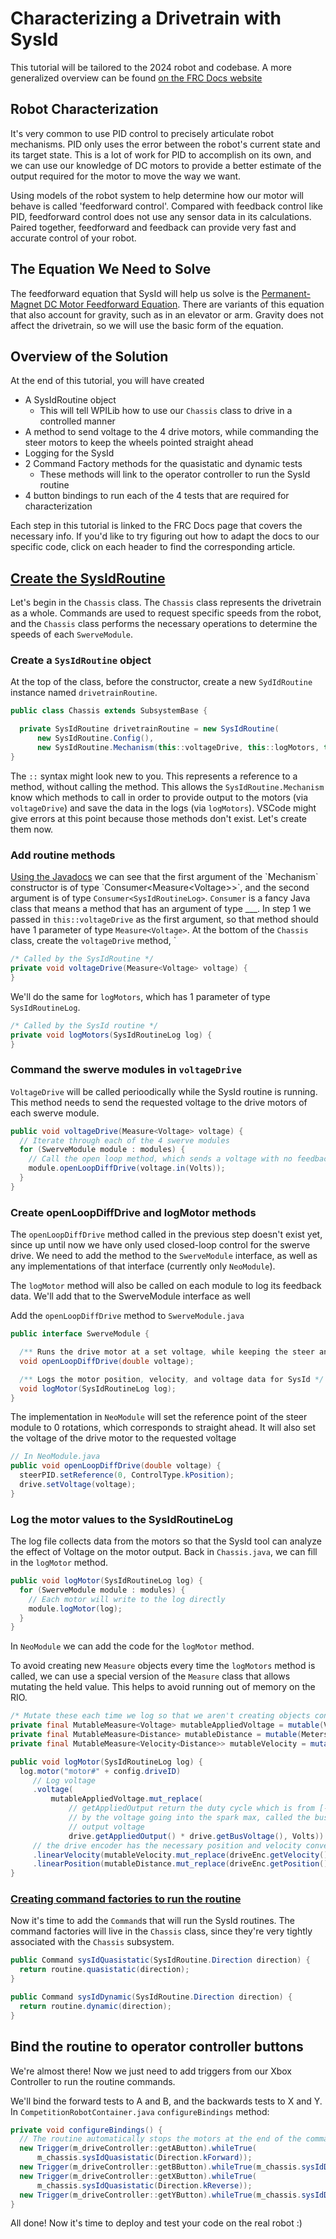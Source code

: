 # Characterizing a Drivetrain with SysId

This tutorial will be tailored to the 2024 robot and codebase. A more generalized overview can be
found [on the FRC Docs website](https://docs.wpilib.org/en/stable/docs/software/advanced-controls/system-identification/introduction.html)

## Robot Characterization

It's very common to use PID control to precisely articulate robot mechanisms. PID only uses the
error between the robot's current state and its target state. This is a lot of work for PID to
accomplish on its own, and we can use our knowledge of DC motors to provide a better estimate of the
output required for the motor to move the way we want.

Using models of the robot system to help determine how our motor will behave is called 'feedforward
control'. Compared with feedback control like PID, feedforward control does not use any sensor data
in its calculations. Paired together, feedforward and feedback can provide very fast and accurate
control of your robot.

## The Equation We Need to Solve

The feedforward equation that SysId will help us solve is
the [Permanent-Magnet DC Motor Feedforward Equation](https://docs.wpilib.org/en/stable/docs/software/advanced-controls/introduction/introduction-to-feedforward.html#the-permanent-magnet-dc-motor-feedforward-equation).
There are variants of this equation that also account for gravity, such as in an elevator or arm.
Gravity does not affect the drivetrain, so we will use the basic form of the equation.

## Overview of the Solution

At the end of this tutorial, you will have created

- A SysIdRoutine object
    - This will tell WPILib how to use our `Chassis` class to drive in a controlled manner
- A method to send voltage to the 4 drive motors, while commanding the steer motors to
  keep the wheels pointed straight ahead
- Logging for the SysId
- 2 Command Factory methods for the quasistatic and dynamic tests
    - These methods will link to the operator controller to run the SysId routine
- 4 button bindings to run each of the 4 tests that are required for characterization

Each step in this tutorial is linked to the FRC Docs page that covers the necessary info. If you'd
like to try figuring out how to adapt the docs to our specific code, click on each header to find
the corresponding article.

## [Create the SysIdRoutine](https://docs.wpilib.org/en/stable/docs/software/advanced-controls/system-identification/creating-routine.html)

Let's begin in the `Chassis` class. The `Chassis` class represents the drivetrain as a whole.
Commands are used to request specific speeds from the robot, and the `Chassis` class performs the
necessary operations to determine the speeds of each `SwerveModule`.

### Create a `SysIdRoutine` object

At the top of the class, before the constructor, create a new `SydIdRoutine` instance
named `drivetrainRoutine`.

```java
public class Chassis extends SubsystemBase {

  private SysIdRoutine drivetrainRoutine = new SysIdRoutine(
      new SysIdRoutine.Config(),
      new SysIdRoutine.Mechanism(this::voltageDrive, this::logMotors, this));
}
```

The `::` syntax might look new to you. This represents a reference to a method, without calling the
method. This allows the `SysIdRoutine.Mechanism` know which methods to call in order to provide
output to the motors (via `voltageDrive`) and save the data in the logs (via `logMotors`). VSCode
might give errors at this point because those methods don't exist. Let's create them now.

### Add routine methods

[Using the Javadocs](https://github.wpilib.org/allwpilib/docs/release/java/edu/wpi/first/wpilibj2/command/sysid/SysIdRoutine.Mechanism.html#%3Cinit%3E(java.util.function.Consumer,java.util.function.Consumer,edu.wpi.first.wpilibj2.command.Subsystem))
we can see that the first argument of the `Mechanism` constructor is of
type `Consumer<Measure<Voltage>>`, and the second argument is of
type `Consumer<SysIdRoutineLog>`. `Consumer` is a fancy Java class that means a method that has an
argument of type ___. In step 1 we passed in `this::voltageDrive` as the first argument, so that
method should have 1 parameter of type `Measure<Voltage>`.
At the bottom of the `Chassis` class, create the `voltageDrive` method, `

```java
/* Called by the SysIdRoutine */
private void voltageDrive(Measure<Voltage> voltage) {
}
```

We'll do the same for `logMotors`, which has 1 parameter of type `SysIdRoutineLog`.

```java
/* Called by the SysId routine */
private void logMotors(SysIdRoutineLog log) {
}
```

### Command the swerve modules in `voltageDrive`

`VoltageDrive` will be called perioodically while the SysId routine is running. This method needs to
send the requested voltage to the drive motors of each swerve module.

```java
public void voltageDrive(Measure<Voltage> voltage) {
  // Iterate through each of the 4 swerve modules
  for (SwerveModule module : modules) {
    // Call the open loop method, which sends a voltage with no feedback to the motors, but holds the wheel at 0 degrees
    module.openLoopDiffDrive(voltage.in(Volts));
  }
}
```

### Create openLoopDiffDrive and logMotor methods

The `openLoopDiffDrive` method called in the previous step doesn't exist yet, since up until now we
have only used closed-loop control for the swerve drive. We need to add the method to
the `SwerveModule` interface, as well as any implementations of that interface (currently
only `NeoModule`).

The `logMotor` method will also be called on each module to log its feedback data. We'll add that to
the SwerveModule interface as well

Add the `openLoopDiffDrive` method to `SwerveModule.java`

```java
public interface SwerveModule {

  /** Runs the drive motor at a set voltage, while keeping the steer angle at 0 degrees */
  void openLoopDiffDrive(double voltage);

  /** Logs the motor position, velocity, and voltage data for SysId */
  void logMotor(SysIdRoutineLog log);
}
```

The implementation in `NeoModule` will set the reference point of the steer module to 0 rotations,
which corresponds to straight ahead. It will also set the voltage of the drive motor to the
requested voltage

```java
// In NeoModule.java
public void openLoopDiffDrive(double voltage) {
  steerPID.setReference(0, ControlType.kPosition);
  drive.setVoltage(voltage);
}
```

### Log the motor values to the SysIdRoutineLog

The log file collects data from the motors so that the SysId tool can analyze the effect of Voltage
on the motor output.
Back in `Chassis.java`, we can fill in the `logMotor` method.

```java
public void logMotor(SysIdRoutineLog log) {
  for (SwerveModule module : modules) {
    // Each motor will write to the log directly
    module.logMotor(log);
  }
}
```

In `NeoModule` we can add the code for the `logMotor` method.

To avoid creating new `Measure` objects every time the `logMotors` method is called, we can use a
special version of the `Measure` class that allows mutating the held value. This helps to avoid
running out of memory on the RIO.

```java
/* Mutate these each time we log so that we aren't creating objects constantly */
private final MutableMeasure<Voltage> mutableAppliedVoltage = mutable(Volts.of(0));
private final MutableMeasure<Distance> mutableDistance = mutable(Meters.of(0));
private final MutableMeasure<Velocity<Distance>> mutableVelocity = mutable(MetersPerSecond.of(0));

public void logMotor(SysIdRoutineLog log) {
  log.motor("motor#" + config.driveID)
     // Log voltage
     .voltage(
         mutableAppliedVoltage.mut_replace(
             // getAppliedOutput return the duty cycle which is from [-1, +1]. We multiply this
             // by the voltage going into the spark max, called the bus voltage to receive the
             // output voltage
             drive.getAppliedOutput() * drive.getBusVoltage(), Volts))
     // the drive encoder has the necessary position and velocity conversion factors already set
     .linearVelocity(mutableVelocity.mut_replace(driveEnc.getVelocity(), MetersPerSecond))
     .linearPosition(mutableDistance.mut_replace(driveEnc.getPosition(), Meters));
}
```

### [Creating command factories to run the routine](https://docs.wpilib.org/en/stable/docs/software/commandbased/commands.html#included-command-types)

Now it's time to add the `Command`s that will run the SysId routines. The command factories will
live in the `Chassis` class, since they're very tightly associated with the `Chassis` subsystem.

```java
public Command sysIdQuasistatic(SysIdRoutine.Direction direction) {
  return routine.quasistatic(direction);
}

public Command sysIdDynamic(SysIdRoutine.Direction direction) {
  return routine.dynamic(direction);
}
```

## Bind the routine to operator controller buttons

We're almost there! Now we just need to add triggers from our Xbox Controller to run the routine
commands.

We'll bind the forward tests to A and B, and the backwards tests to X and Y.
In `CompetitionRobotContainer.java` `configureBindings` method:

```java
private void configureBindings() {
  // The routine automatically stops the motors at the end of the command
  new Trigger(m_driveController::getAButton).whileTrue(
      m_chassis.sysIdQuasistatic(Direction.kForward));
  new Trigger(m_driveController::getBButton).whileTrue(m_chassis.sysIdDynamic(Direction.kForward));
  new Trigger(m_driveController::getXButton).whileTrue(
      m_chassis.sysIdQuasistatic(Direction.kReverse));
  new Trigger(m_driveController::getYButton).whileTrue(m_chassis.sysIdDynamic(Direction.kReverse));
}
```

All done! Now it's time to deploy and test your code on the real robot :) 